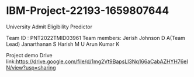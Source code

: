 # IBM-Project-22193-1659807644
University Admit Eligibility Predictor

Team ID : PNT2022TMID03961
Team members: 
        Jerish Johnson D A(Team Lead)
        Janarthanan S
        Harish M U
        Arun Kumar K

Project demo Drive link:https://drive.google.com/file/d/1mg2Vt9BapsLl3Nq166aCabAZHYH76eIN/view?usp=sharing
